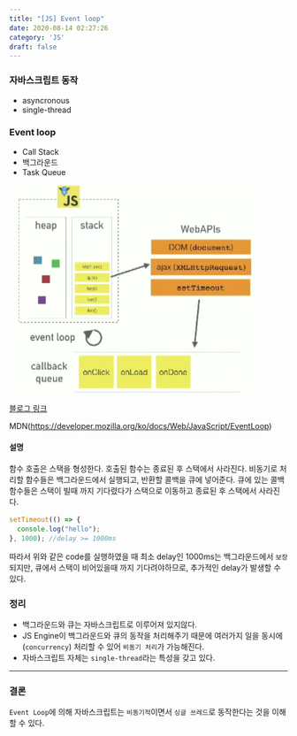 ```yaml
---
title: "[JS] Event loop"
date: 2020-08-14 02:27:26
category: 'JS'
draft: false
---
```


### 자바스크립트 동작

- asyncronous
- single-thread

### Event loop
- Call Stack
- 백그라운드
- Task Queue

![image](./image/architecture.png)

[블로그 링크](https://medium.com/front-end-weekly/javascript-event-loop-explained-4cd26af121d4)

MDN(https://developer.mozilla.org/ko/docs/Web/JavaScript/EventLoop)

#### 설명 

함수 호출은 스택을 형성한다. 호출된 함수는 종료된 후 스택에서 사라진다.
비동기로 처리할 함수들은 백그라운드에서 실행되고, 반환할 콜백을 큐에 넣어준다.
큐에 있는 콜백함수들은 스택이 빌때 까지 기다렸다가 스택으로 이동하고 종료된 후 스택에서 사라진다.



```javascript
setTimeout(() => {
  console.log("hello");
}, 1000); //delay >= 1000ms
```

따라서 위와 같은 code를 실행하였을 때 최소 delay인 1000ms는 백그라운드에서 `보장`되지만, 큐에서 스택이 비어있을때 까지 기다려야하므로, 추가적인 delay가 발생할 수 있다.

### 정리

- 백그라운드와 큐는 자바스크립트로 이루어져 있지않다.
-  JS Engine이 백그라운드와 큐의 동작을 처리해주기 때문에 여러가지 일을 동시에(`concurrency`) 처리할 수 있어 `비동기 처리`가 가능해진다.
- 자바스크립트 자체는 `single-thread`라는 특성을 갖고 있다.

---
### 결론
`Event Loop`에 의해 자바스크립트는 `비동기적`이면서 `싱글 쓰레드`로 동작한다는 것을 이해할 수 있다.